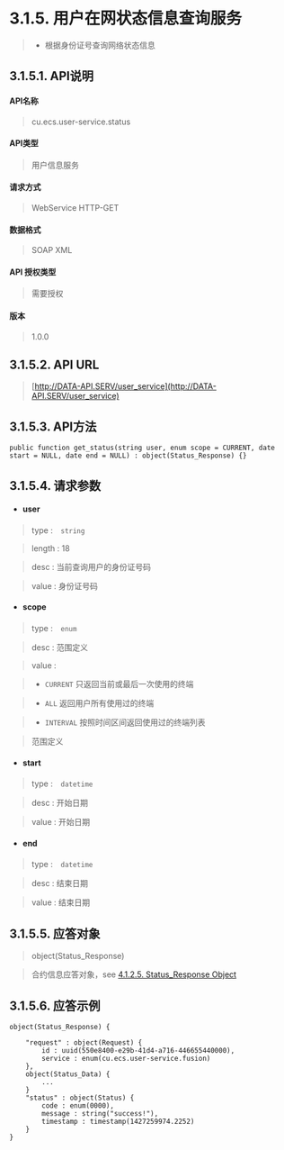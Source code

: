 # 3.1.5. 用户在网状态信息查询服务

> - 根据身份证号查询网络状态信息



## 3.1.5.1. API说明

#### API名称

> cu.ecs.user-service.status

#### API类型

> 用户信息服务

#### 请求方式

> WebService HTTP-GET

#### 数据格式

> SOAP XML

#### API 授权类型

> 需要授权

#### 版本

> 1.0.0


## 3.1.5.2. API URL

> [http://DATA-API.SERV/user_service](http://DATA-API.SERV/user_service)




## 3.1.5.3. API方法

```
public function get_status(string user, enum scope = CURRENT, date start = NULL, date end = NULL) : object(Status_Response) {}
```



## 3.1.5.4. 请求参数


* #### user

> type :　`string`

> length : 18

> desc : 当前查询用户的身份证号码

> value : 身份证号码


* #### scope

> type :　`enum`

> desc : 范围定义

> value :

> - `CURRENT` 只返回当前或最后一次使用的终端

> - `ALL` 返回用户所有使用过的终端

> - `INTERVAL` 按照时间区间返回使用过的终端列表

> 范围定义


* #### start

> type :　`datetime`

> desc : 开始日期

> value : 开始日期


* #### end

> type :　`datetime`

> desc : 结束日期

> value : 结束日期



## 3.1.5.5. 应答对象

> object(Status_Response)

>  合约信息应答对象，see [4.1.2.5. Status_Response Object](/definition/Status_response_object.html#4125-status_response-object)




## 3.1.5.6. 应答示例

```
object(Status_Response) {

    "request" : object(Request) {
        id : uuid(550e8400-e29b-41d4-a716-446655440000),
        service : enum(cu.ecs.user-service.fusion)
    },
    object(Status_Data) {
        ...
    }
    "status" : object(Status) {
        code : enum(0000),
        message : string("success!"),
        timestamp : timestamp(1427259974.2252)
    }
}
```

